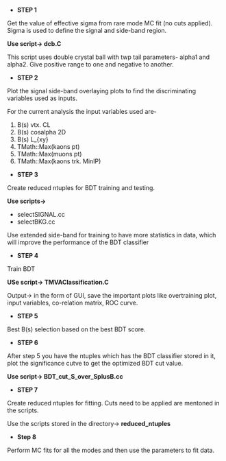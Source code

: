 *  **STEP 1**

Get the value of effective sigma from rare mode MC fit (no cuts applied). Sigma is used to define the signal and side-band region.

**Use script-> dcb.C**

This script uses double crystal ball with twp tail parameters- alpha1 and alpha2. Give positive range to one and negative to another.  

*  **STEP 2**

Plot the signal side-band overlaying plots to find the discriminating variables used as inputs. 

For the current analysis the input variables used are-
1.  B(s) vtx. CL
2.  B(s) cosalpha 2D
3.  B(s) L_{xy}
4.  TMath::Max(kaons pt)
5.  TMath::Max(muons pt)
6.  TMath::Max(kaons trk. MinIP)


*  **STEP 3**

Create reduced ntuples for BDT training and testing. 

**Use scripts->**
*  selectSIGNAL.cc
*  selectBKG.cc

Use extended side-band for training to have more statistics in data, which will improve the performance of the BDT classifier


*  **STEP 4**


Train BDT

**USe script-> TMVAClassification.C**

Output-> in the form of GUI, save the important plots like overtraining plot, input variables, co-relation matrix, ROC curve.


*  **STEP 5**

Best B(s) selection based on the best BDT score.


*  **STEP 6**

After step 5 you have the ntuples which has the BDT classifier stored in it, plot the significance cutve to get the optimized BDT cut value. 

**Use script-> BDT_cut_S_over_SplusB.cc**


*  **STEP 7**

Create reduced ntuples for fitting. Cuts need to be applied are mentoned in the scripts.

Use the scripts stored in the directory-> **reduced_ntuples**




*  **Step 8**

Perform MC fits for all the modes and then use the parameters to fit data. 

